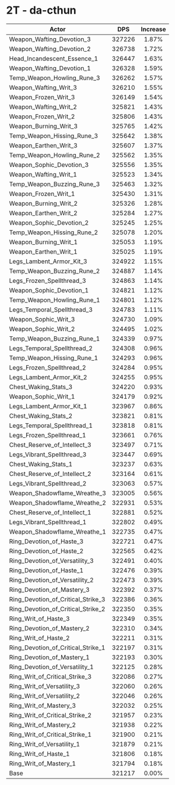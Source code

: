 # 2T - da-cthun
| Actor | DPS | Increase |
|---|:---:|:---:|
|Weapon_Wafting_Devotion_3|327226|1.87%|
|Weapon_Wafting_Devotion_2|326738|1.72%|
|Head_Incandescent_Essence_1|326447|1.63%|
|Weapon_Wafting_Devotion_1|326328|1.59%|
|Temp_Weapon_Howling_Rune_3|326262|1.57%|
|Weapon_Wafting_Writ_3|326210|1.55%|
|Weapon_Frozen_Writ_3|326149|1.54%|
|Weapon_Wafting_Writ_2|325821|1.43%|
|Weapon_Frozen_Writ_2|325806|1.43%|
|Weapon_Burning_Writ_3|325765|1.42%|
|Temp_Weapon_Hissing_Rune_3|325642|1.38%|
|Weapon_Earthen_Writ_3|325607|1.37%|
|Temp_Weapon_Howling_Rune_2|325562|1.35%|
|Weapon_Sophic_Devotion_3|325556|1.35%|
|Weapon_Wafting_Writ_1|325523|1.34%|
|Temp_Weapon_Buzzing_Rune_3|325463|1.32%|
|Weapon_Frozen_Writ_1|325430|1.31%|
|Weapon_Burning_Writ_2|325326|1.28%|
|Weapon_Earthen_Writ_2|325284|1.27%|
|Weapon_Sophic_Devotion_2|325245|1.25%|
|Temp_Weapon_Hissing_Rune_2|325078|1.20%|
|Weapon_Burning_Writ_1|325053|1.19%|
|Weapon_Earthen_Writ_1|325025|1.19%|
|Legs_Lambent_Armor_Kit_3|324922|1.15%|
|Temp_Weapon_Buzzing_Rune_2|324887|1.14%|
|Legs_Frozen_Spellthread_3|324863|1.14%|
|Weapon_Sophic_Devotion_1|324821|1.12%|
|Temp_Weapon_Howling_Rune_1|324801|1.12%|
|Legs_Temporal_Spellthread_3|324783|1.11%|
|Weapon_Sophic_Writ_3|324730|1.09%|
|Weapon_Sophic_Writ_2|324495|1.02%|
|Temp_Weapon_Buzzing_Rune_1|324339|0.97%|
|Legs_Temporal_Spellthread_2|324308|0.96%|
|Temp_Weapon_Hissing_Rune_1|324293|0.96%|
|Legs_Frozen_Spellthread_2|324284|0.95%|
|Legs_Lambent_Armor_Kit_2|324255|0.95%|
|Chest_Waking_Stats_3|324220|0.93%|
|Weapon_Sophic_Writ_1|324179|0.92%|
|Legs_Lambent_Armor_Kit_1|323967|0.86%|
|Chest_Waking_Stats_2|323821|0.81%|
|Legs_Temporal_Spellthread_1|323818|0.81%|
|Legs_Frozen_Spellthread_1|323661|0.76%|
|Chest_Reserve_of_Intellect_3|323497|0.71%|
|Legs_Vibrant_Spellthread_3|323447|0.69%|
|Chest_Waking_Stats_1|323237|0.63%|
|Chest_Reserve_of_Intellect_2|323164|0.61%|
|Legs_Vibrant_Spellthread_2|323063|0.57%|
|Weapon_Shadowflame_Wreathe_3|323005|0.56%|
|Weapon_Shadowflame_Wreathe_2|322931|0.53%|
|Chest_Reserve_of_Intellect_1|322881|0.52%|
|Legs_Vibrant_Spellthread_1|322802|0.49%|
|Weapon_Shadowflame_Wreathe_1|322735|0.47%|
|Ring_Devotion_of_Haste_3|322721|0.47%|
|Ring_Devotion_of_Haste_2|322565|0.42%|
|Ring_Devotion_of_Versatility_3|322491|0.40%|
|Ring_Devotion_of_Haste_1|322476|0.39%|
|Ring_Devotion_of_Versatility_2|322473|0.39%|
|Ring_Devotion_of_Mastery_3|322392|0.37%|
|Ring_Devotion_of_Critical_Strike_3|322386|0.36%|
|Ring_Devotion_of_Critical_Strike_2|322350|0.35%|
|Ring_Writ_of_Haste_3|322349|0.35%|
|Ring_Devotion_of_Mastery_2|322310|0.34%|
|Ring_Writ_of_Haste_2|322211|0.31%|
|Ring_Devotion_of_Critical_Strike_1|322197|0.31%|
|Ring_Devotion_of_Mastery_1|322193|0.30%|
|Ring_Devotion_of_Versatility_1|322125|0.28%|
|Ring_Writ_of_Critical_Strike_3|322086|0.27%|
|Ring_Writ_of_Versatility_3|322060|0.26%|
|Ring_Writ_of_Versatility_2|322046|0.26%|
|Ring_Writ_of_Mastery_3|322032|0.25%|
|Ring_Writ_of_Critical_Strike_2|321957|0.23%|
|Ring_Writ_of_Mastery_2|321938|0.22%|
|Ring_Writ_of_Critical_Strike_1|321900|0.21%|
|Ring_Writ_of_Versatility_1|321879|0.21%|
|Ring_Writ_of_Haste_1|321806|0.18%|
|Ring_Writ_of_Mastery_1|321794|0.18%|
|Base|321217|0.00%|
